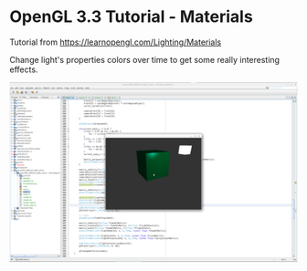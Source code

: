 # OpenGL 3.3 Tutorial - Materials

Tutorial from https://learnopengl.com/Lighting/Materials

Change light's properties colors over time to get some really interesting effects.

![alt text](https://github.com/tapin13/openGL-3-3-examples/blob/master/tutorial92_different_light_colors/Screenshot.png)
